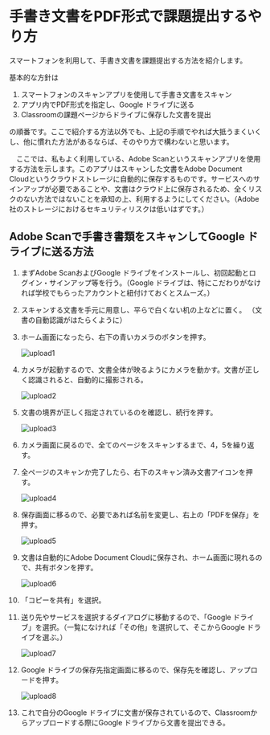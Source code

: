 # 手書き文書をPDF形式で課題提出するやり方

スマートフォンを利用して、手書き文書を課題提出する方法を紹介します。



基本的な方針は

1. スマートフォンのスキャンアプリを使用して手書き文書をスキャン
2. アプリ内でPDF形式を指定し、Google ドライブに送る
3. Classroomの課題ページからドライブに保存した文書を提出

の順番です。ここで紹介する方法以外でも、上記の手順でやれば大抵うまくいくし、他に慣れた方法があるならば、そのやり方で構わないと思います。

　ここでは、私もよく利用している、Adobe Scanというスキャンアプリを使用する方法を示します。このアプリはスキャンした文書をAdobe Document Cloudというクラウドストレージに自動的に保存するものです。サービスへのサインアップが必要であることや、文書はクラウド上に保存されるため、全くリスクのない方法ではないことを承知の上、利用するようにしてください。（Adobe社のストレージにおけるセキュリティリスクは低いはずです。）



## Adobe Scanで手書き書類をスキャンしてGoogle ドライブに送る方法

1. まずAdobe ScanおよびGoogle ドライブをインストールし、初回起動とログイン・サインアップ等を行う。（Google ドライブは、特にこだわりがなければ学校でもらったアカウントと紐付けておくとスムーズ。）

2. スキャンする文書を手元に用意し、平らで白くない机の上などに置く。
   （文書の自動認識がはたらくように）
   
3. ホーム画面になったら、右下の青いカメラのボタンを押す。

   ![upload1](pictures/upload1.png)

   

4. カメラが起動するので、文書全体が映るようにカメラを動かす。文書が正しく認識されると、自動的に撮影される。

   ![upload2](pictures/upload2.png)

   

5. 文書の境界が正しく指定されているのを確認し、続行を押す。

   ![upload3](pictures/upload3.png)

   

6. カメラ画面に戻るので、全てのページをスキャンするまで、4，5を繰り返す。

7. 全ページのスキャンか完了したら、右下のスキャン済み文書アイコンを押す。

   ![upload4](pictures/upload4.png)

   

8. 保存画面に移るので、必要であれば名前を変更し、右上の「PDFを保存」を押す。

   ![upload5](pictures/upload5.png)

   

9. 文書は自動的にAdobe Document Cloudに保存され、ホーム画面に現れるので、共有ボタンを押す。

   ![upload6](pictures/upload6.png)

   

10. 「コピーを共有」を選択。

11. 送り先やサービスを選択するダイアログに移動するので、「Google ドライブ」を選択。（一覧になければ「その他」を選択して、そこからGoogle ドライブを選ぶ。）

    ![upload7](pictures/upload7.png)

    

12. Google ドライブの保存先指定画面に移るので、保存先を確認し、アップロードを押す。

    ![upload8](pictures/upload8.png)

    

13. これで自分のGoogle ドライブに文書が保存されているので、Classroomからアップロードする際にGoogle ドライブから文書を提出できる。


